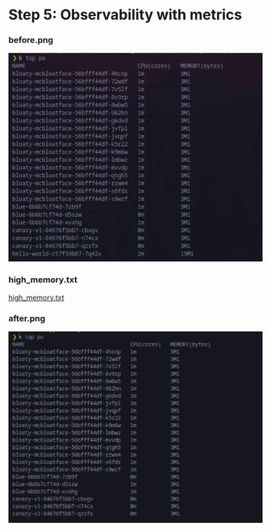 # Step 5: Observability with metrics

### before.png

![before.png](./img/before.png)

### high_memory.txt

[high_memory.txt](./high_memory.txt)

### after.png

![after.png](./img/after.png)
